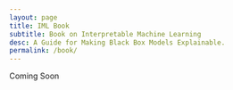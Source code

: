 ```yaml
---
layout: page
title: IML Book
subtitle: Book on Interpretable Machine Learning
desc: A Guide for Making Black Box Models Explainable.
permalink: /book/
---
```


<div class="pretty-links">

<div class="lead lead-about">
Coming Soon
<!-- Read my book about [Interpretable Machine Learning](https://christophm.github.io/interpretable-ml-book/).  -->
</div>

</div>

